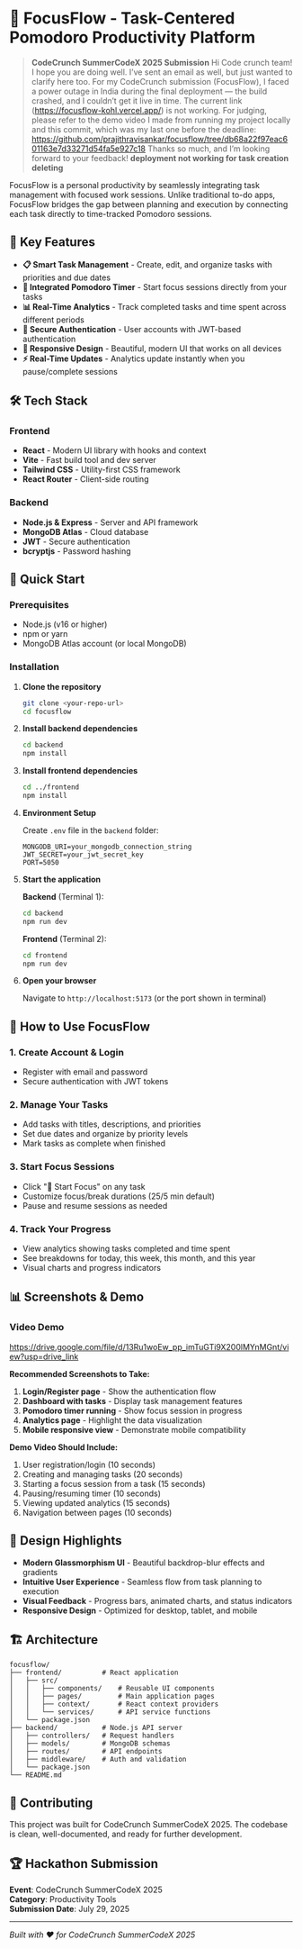 # 🚀 FocusFlow - Task-Centered Pomodoro Productivity Platform

> **CodeCrunch SummerCodeX 2025 Submission**
> Hi Code crunch team! I hope you are doing well. I’ve sent an email as well, but just wanted to clarify here too. For my CodeCrunch submission (FocusFlow), I faced a power outage in India during the final deployment — the build crashed, and I couldn’t get it live in time. The current link (https://focusflow-kohl.vercel.app/) is not working. For judging, please refer to the demo video I made from running my project locally and this commit, which was my last one before the deadline:
https://github.com/prajithravisankar/focusflow/tree/db68a22f97eac601163e7d33271d54fa5e927c18
Thanks so much, and I’m looking forward to your feedback!
**deployment not working for task creation deleting**

FocusFlow is a personal productivity by seamlessly integrating task management with focused work sessions. Unlike traditional to-do apps, FocusFlow bridges the gap between planning and execution by connecting each task directly to time-tracked Pomodoro sessions.

## 🎯 **Key Features**

- **📋 Smart Task Management** - Create, edit, and organize tasks with priorities and due dates
- **🍅 Integrated Pomodoro Timer** - Start focus sessions directly from your tasks
- **📊 Real-Time Analytics** - Track completed tasks and time spent across different periods
- **🔐 Secure Authentication** - User accounts with JWT-based authentication
- **📱 Responsive Design** - Beautiful, modern UI that works on all devices
- **⚡ Real-Time Updates** - Analytics update instantly when you pause/complete sessions

## 🛠️ **Tech Stack**

### Frontend
- **React** - Modern UI library with hooks and context
- **Vite** - Fast build tool and dev server
- **Tailwind CSS** - Utility-first CSS framework
- **React Router** - Client-side routing

### Backend
- **Node.js & Express** - Server and API framework
- **MongoDB Atlas** - Cloud database
- **JWT** - Secure authentication
- **bcryptjs** - Password hashing

## 🚀 **Quick Start**

### Prerequisites
- Node.js (v16 or higher)
- npm or yarn
- MongoDB Atlas account (or local MongoDB)

### Installation

1. **Clone the repository**
   ```bash
   git clone <your-repo-url>
   cd focusflow
   ```

2. **Install backend dependencies**
   ```bash
   cd backend
   npm install
   ```

3. **Install frontend dependencies**
   ```bash
   cd ../frontend
   npm install
   ```

4. **Environment Setup**
   
   Create `.env` file in the `backend` folder:
   ```env
   MONGODB_URI=your_mongodb_connection_string
   JWT_SECRET=your_jwt_secret_key
   PORT=5050
   ```

5. **Start the application**
   
   **Backend** (Terminal 1):
   ```bash
   cd backend
   npm run dev
   ```
   
   **Frontend** (Terminal 2):
   ```bash
   cd frontend
   npm run dev
   ```

6. **Open your browser**
   
   Navigate to `http://localhost:5173` (or the port shown in terminal)

## 📱 **How to Use FocusFlow**

### 1. **Create Account & Login**
- Register with email and password
- Secure authentication with JWT tokens

### 2. **Manage Your Tasks**
- Add tasks with titles, descriptions, and priorities
- Set due dates and organize by priority levels
- Mark tasks as complete when finished

### 3. **Start Focus Sessions**
- Click "🍅 Start Focus" on any task
- Customize focus/break durations (25/5 min default)
- Pause and resume sessions as needed

### 4. **Track Your Progress**
- View analytics showing tasks completed and time spent
- See breakdowns for today, this week, this month, and this year
- Visual charts and progress indicators

## 📊 **Screenshots & Demo**

### **Video Demo**
https://drive.google.com/file/d/13Ru1woEw_pp_imTuGTi9X200lMYnMGnt/view?usp=drive_link

**Recommended Screenshots to Take:**
1. **Login/Register page** - Show the authentication flow
2. **Dashboard with tasks** - Display task management features
3. **Pomodoro timer running** - Show focus session in progress
4. **Analytics page** - Highlight the data visualization
5. **Mobile responsive view** - Demonstrate mobile compatibility

**Demo Video Should Include:**
1. User registration/login (10 seconds)
2. Creating and managing tasks (20 seconds)
3. Starting a focus session from a task (15 seconds)
4. Pausing/resuming timer (10 seconds)
5. Viewing updated analytics (15 seconds)
6. Navigation between pages (10 seconds)

## 🎨 **Design Highlights**

- **Modern Glassmorphism UI** - Beautiful backdrop-blur effects and gradients
- **Intuitive User Experience** - Seamless flow from task planning to execution
- **Visual Feedback** - Progress bars, animated charts, and status indicators
- **Responsive Design** - Optimized for desktop, tablet, and mobile

## 🏗️ **Architecture**

```
focusflow/
├── frontend/          # React application
│   ├── src/
│   │   ├── components/    # Reusable UI components
│   │   ├── pages/         # Main application pages
│   │   ├── context/       # React context providers
│   │   └── services/      # API service functions
│   └── package.json
├── backend/           # Node.js API server
│   ├── controllers/   # Request handlers
│   ├── models/        # MongoDB schemas
│   ├── routes/        # API endpoints
│   ├── middleware/    # Auth and validation
│   └── package.json
└── README.md
```


## 🤝 **Contributing**

This project was built for CodeCrunch SummerCodeX 2025. The codebase is clean, well-documented, and ready for further development.


## 🏆 **Hackathon Submission**

**Event**: CodeCrunch SummerCodeX 2025  
**Category**: Productivity Tools  
**Submission Date**: July 29, 2025

---

*Built with ❤️ for CodeCrunch SummerCodeX 2025*

